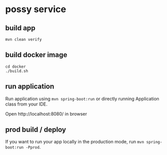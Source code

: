 # possy service

## build app

```mvn clean verify```

## build docker image

```$bash
cd docker
./build.sh
```

## run application

Run application using `mvn spring-boot:run` or directly running Application class from your IDE. 

Open http://localhost:8080/ in browser

## prod build / deploy

If you want to run your app locally in the production mode, run `mvn spring-boot:run -Pprod`.

